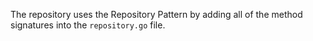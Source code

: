 


The repository uses the Repository Pattern by adding all of the method signatures into the `repository.go` file. 

